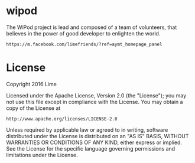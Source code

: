# wipod
The WiPod project is lead and composed of a team of volunteers, 
that believes in the power of good developer to enlighten the world.
 
    https://m.facebook.com/limefriends/?ref=aymt_homepage_panel

# License

Copyright 2016 Lime

Licensed under the Apache License, Version 2.0 (the "License");
you may not use this file except in compliance with the License.
You may obtain a copy of the License at

    http://www.apache.org/licenses/LICENSE-2.0

Unless required by applicable law or agreed to in writing, software
distributed under the License is distributed on an "AS IS" BASIS,
WITHOUT WARRANTIES OR CONDITIONS OF ANY KIND, either express or implied.
See the License for the specific language governing permissions and
limitations under the License.

